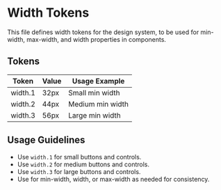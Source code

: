 # Width Tokens

This file defines width tokens for the design system, to be used for min-width, max-width, and width properties in components.

## Tokens
| Token         | Value   | Usage Example         |
|---------------|---------|----------------------|
| width.1       | 32px    | Small min width      |
| width.2       | 44px    | Medium min width     |
| width.3       | 56px    | Large min width      |

## Usage Guidelines
- Use `width.1` for small buttons and controls.
- Use `width.2` for medium buttons and controls.
- Use `width.3` for large buttons and controls.
- Use for min-width, width, or max-width as needed for consistency.
